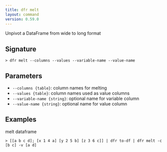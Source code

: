 ```yaml
---
title: dfr melt
layout: command
version: 0.59.0
---
```


Unpivot a DataFrame from wide to long format

## Signature

```> dfr melt --columns --values --variable-name --value-name```

## Parameters

 -  `--columns {table}`: column names for melting
 -  `--values {table}`: column names used as value columns
 -  `--variable-name {string}`: optional name for variable column
 -  `--value-name {string}`: optional name for value column

## Examples

melt dataframe
```shell
> [[a b c d]; [x 1 4 a] [y 2 5 b] [z 3 6 c]] | dfr to-df | dfr melt -c [b c] -v [a d]
```
